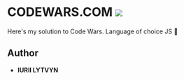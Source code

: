# CODEWARS.COM ![](https://www.codewars.com/assets/logos/logo-glyph-36-red-583450fbf586726c570cfd610c94b8f631abfd89d5c4996b4c821a770ca498f9.png)

Here's my solution to Code Wars. Language of choice JS 📒

## Author

- **IURII LYTVYN**

